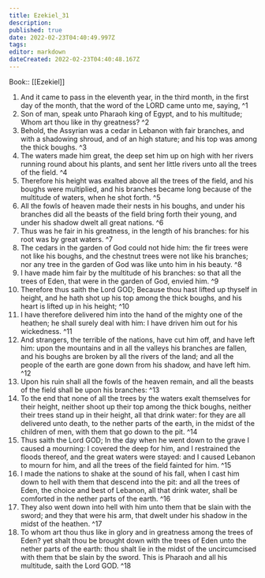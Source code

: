 ```yaml
---
title: Ezekiel_31
description: 
published: true
date: 2022-02-23T04:40:49.997Z
tags: 
editor: markdown
dateCreated: 2022-02-23T04:40:48.167Z
---
```


 Book:: [[Ezekiel]]
 1. And it came to pass in the eleventh year, in the third month, in the first day of the month, that the word of the LORD came unto me, saying, ^1
 2. Son of man, speak unto Pharaoh king of Egypt, and to his multitude; Whom art thou like in thy greatness? ^2
 3. Behold, the Assyrian was a cedar in Lebanon with fair branches, and with a shadowing shroud, and of an high stature; and his top was among the thick boughs. ^3
 4. The waters made him great, the deep set him up on high with her rivers running round about his plants, and sent her little rivers unto all the trees of the field. ^4
 5. Therefore his height was exalted above all the trees of the field, and his boughs were multiplied, and his branches became long because of the multitude of waters, when he shot forth. ^5
 6. All the fowls of heaven made their nests in his boughs, and under his branches did all the beasts of the field bring forth their young, and under his shadow dwelt all great nations. ^6
 7. Thus was he fair in his greatness, in the length of his branches: for his root was by great waters. ^7
 8. The cedars in the garden of God could not hide him: the fir trees were not like his boughs, and the chestnut trees were not like his branches; nor any tree in the garden of God was like unto him in his beauty. ^8
 9. I have made him fair by the multitude of his branches: so that all the trees of Eden, that were in the garden of God, envied him. ^9
 10. Therefore thus saith the Lord GOD; Because thou hast lifted up thyself in height, and he hath shot up his top among the thick boughs, and his heart is lifted up in his height; ^10
 11. I have therefore delivered him into the hand of the mighty one of the heathen; he shall surely deal with him: I have driven him out for his wickedness. ^11
 12. And strangers, the terrible of the nations, have cut him off, and have left him: upon the mountains and in all the valleys his branches are fallen, and his boughs are broken by all the rivers of the land; and all the people of the earth are gone down from his shadow, and have left him. ^12
 13. Upon his ruin shall all the fowls of the heaven remain, and all the beasts of the field shall be upon his branches: ^13
 14. To the end that none of all the trees by the waters exalt themselves for their height, neither shoot up their top among the thick boughs, neither their trees stand up in their height, all that drink water: for they are all delivered unto death, to the nether parts of the earth, in the midst of the children of men, with them that go down to the pit. ^14
 15. Thus saith the Lord GOD; In the day when he went down to the grave I caused a mourning: I covered the deep for him, and I restrained the floods thereof, and the great waters were stayed: and I caused Lebanon to mourn for him, and all the trees of the field fainted for him. ^15
 16. I made the nations to shake at the sound of his fall, when I cast him down to hell with them that descend into the pit: and all the trees of Eden, the choice and best of Lebanon, all that drink water, shall be comforted in the nether parts of the earth. ^16
 17. They also went down into hell with him unto them that be slain with the sword; and they that were his arm, that dwelt under his shadow in the midst of the heathen. ^17
 18. To whom art thou thus like in glory and in greatness among the trees of Eden? yet shalt thou be brought down with the trees of Eden unto the nether parts of the earth: thou shalt lie in the midst of the uncircumcised with them that be slain by the sword. This is Pharaoh and all his multitude, saith the Lord GOD. ^18
